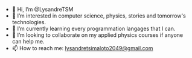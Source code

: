 - 👋 Hi, I’m @LysandreTSM
- 👀 I’m interested in computer science, physics, stories and tomorrow's technologies.
- 🌱 I’m currently learning every programmation langages that I can.
- 💞️ I’m looking to collaborate on my applied physics courses if anyone can help me.
- 📫 How to reach me: lysandretsimaloto2049@gmail.com

<!---
LysandreTSM/LysandreTSM is a ✨ special ✨ repository because its `README.md` (this file) appears on your GitHub profile.
You can click the Preview link to take a look at your changes.
--->
